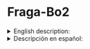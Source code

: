 # Fraga-Bo2
<details>
  <summary>English description:</summary>

## Downloads
### New pluto (Recomended version)
- [Plutonium r2905+](https://github.com/Fraagaa/Fraga-Bo2/releases/download/FragaV13/FragaV13.Plutonium.r2905+.zip)
  - Round splits only work on the newest version on pluto
### Alternative versions
- [Ancient (Without special round trackers)](https://github.com/Fraagaa/Fraga-Bo2/releases/download/FragaV13/FragaV13.Ancient.rar)
- [Ancient (With special round trackers)](https://github.com/Fraagaa/Fraga-Bo2/releases/download/FragaV13/FragaV13.Ancient.+.trackers.rar)
- These versions have some limitations such as 
  - Doesnt have graphic changes nor night mode
  - Wunderfizz is not fixed to gen 4
  - Perk rng can not be manipulated (except pap and jug location on nuketown)
  - Templars can not be manipulated
- Redacted comming soon, im having issues with the compiler
## Game Changes

- Backspeed fixed
- Zombie health fix
- Animated Skyboxes
- Night mode
- Player shadows

## HUD CHANGES

    Game timer
    Round timer
    Trap timer
    Box hits counter
    SPH meter (default start at 30)
    HUD color and position can be changed
    Round Splits
    Display kills at the end of the round if the player didnt leave the first room and its round 6+
    Displays velocity meter if the player didnt leave the first room and its round 6+

## MAP CHANGES

Tranzit

    Bank full for all players
    All perman perks are given on spawn to all players
    MP5 upgraded on weapon locker for all players
    Bus location with /bus 1 (r3705+)
    
Survival Maps

    Raygun & Raygun MK2 average trackers

Town

    You can chose box location with /box
    1 for doubletap
    2 for quick revive

Nuketown

    With /perkrng 0 you can automatically restart untill
    PAP and jug are in the green house
    and the perk order will be QR -> JUG -> PAP -> SPEED -> DT
    on solo and JUG -> PAP -> SPEED -> DT -> QR on coop
    
Die Rise

    Bank full for all players
    All perman perks are given on spawn to all players
    AN94 upgraded on the weapon locker for all players
    Leapers tracker
    Springpads counter
    
Mob of the Dead

    Trap timer
    Box can be set with /box (1 for cafeteria / 2 for office)
    Key always spawns with the box
    Last Brutus Round counter
    
Buried

    Bank full for all players
    All perman perks are given on spawn to all players
    AN94 upgraded on the weapon locker for all players
    Animated pap camo
    Tramplesteam, turbine and resonator counters

Origins

    Box can be set with /box (1 for gen2 / 2 for gen3)
    Wunderfizz set to gen 4
    Animated pap camo
    Panzer tracker
    Templars tracker
    Tank tracker

## Splits **(r3705+)**

Round 5: Rounds 1,2,3,4,5

Round 30: Rounds 5, 10, 15, 20, 25, 30

Round 50: Rounds 10, 20, 30, 40, 50

Round 70: Rounds 10, 20, 30, 40, 50, 60, 70

Round 100: Rounds 30, 50, 70, 80, 90, 100

Round 150: Rounds 50, 70, 100, 125, 130, 140, 150

Round 200: Rounds 50, 70, 100, 150, 175, 200

SR **RoundNumeber** (you need to do a fast_restart):
Example: SR 30

## DVars

character [0, 5]

    0 = Random
    1 = Misty, Richtophen, Arlington
    2 = Russman, Dempsei, Finn
    3 = Marlton, Nikolai, Sal
    4 = Stuthlinger, Takeo, Billy
    5 = Ghost (only on mob)

firstbox [0, 1]

    Disables RNG from

sph [0, 255]

     What round sph starts showing, default is 30
    
timer [0, 4]

    0 = Off
    1 = Left side of the screen
    2 = Top left of the screen
    3 = Top right of the screen
    4 = Next to ammo counter

traptimer [0, 1]

    Enables trap timer, default is disabled
    
color ("x x x")

    Changes timer color (RGB format)

SR

    5 30 50 70 100 150 200

FragaDebug

    Gives every player 69420 points and allowes cheats

score

    Changes the amount of points given when debug mode is on

perkRNG [0, 1]

    Vulture will be the last perk awarded by the whitches
    Perk order will be QR -> JUG -> PAP -> SPEED -> DT on nuketown
    Perk order will be JUG -> DT -> SPEED -> MULE -> STAM -> QR -> PHD -> CHERRY
    Auto restarts on nuketown untill PAP and JUG are on the green house

Templars [0, 1]

    Templars will always attack gen4
    Might cause errors if gen4 is not active

</details>

<details>
  <summary>Descripción en español:</summary>

## Descargas
### New pluto (Versión recomendada)
- [Plutonium r2905+](https://github.com/Fraagaa/Fraga-Bo2/releases/download/FragaV13/FragaV13.Plutonium.r2905+.zip)
  - Los timer de ronda solo funcionan en new pluto.
### Versiones alternativas
- [Ancient (Con tracker de rondas escpeciales)](https://github.com/Fraagaa/Fraga-Bo2/releases/download/FragaV13/FragaV13.Ancient.rar)
- [Ancient (Sin trackers)](https://github.com/Fraagaa/Fraga-Bo2/releases/download/FragaV13/FragaV13.Ancient.+.trackers.rar)
- Estas versiones tienen limitaciones como: 
  - No tiene graficos mejorados ni modo noche
  - El wunderfizz no está fijo en el generador 4
  - No se puede manipular el rng de las ventajas (menos el pap y jug en nuketown)
  - Los templarios no se pueden manipular
- Redacted pronto, tengo problemas con el compilador
## Cambios del juego

- Velocidad arreglada
- Vida de los zombies arreglada
- Skybox animada
- Modo noche
- Sombras de jugadores

## Cambios en el HUD

    Timer de lobby
    Timer de ronda
    Timer de trampa
    Contador de tiradas de caja
    Contador SPH (apartir de la ronda 30 por defecto)
    Puedes cambiar el color del HUD
    Splits de rondas
    Se muestran las kills de cada jugadar en fr a partir de la ronda 6
    Se muestra la velocidad del jugador en fr a partir de la ronda 5

## Cambios en los mapas

Tranzit

    Banco lleno para todos los jugadores
    Todas las perman perks otrogadas a todos los jugadores hasta la ronda 15
    MP5 / M16 en la nevera
    Bus tracker con /bus 1 (r3755+)
    
Survival Maps

    Raygun & Raygun MK2 average trackers

Town

    Puedes elegir la posición del caja con /box
    1 = doubletap
    2 = quick revive

Nuketown

    Con /perkrng 0 puedes reiniciar hasta que 
    el PAP y jug estén en la casa azul
    y el ordend e las perks va a ser QR -> JUG -> PAP -> SPEED -> DT
    en solo, y JUG -> PAP -> SPEED -> DT -> QR en coop
    
Die Rise

    Banco lleno para todos los jugadores
    Todas las perman perks otrogadas a todos los jugadores hasta la ronda 15
    AN94 mejorada en la nevera para todos los jugadores
    Tracker de novas
    Contador de trampolines
    
Mob of the Dead

    Tiemr de trampa
    Puedes elegir la posición de la caja /box (1 para cafeteria / 2 para la oficina)
    La llave siempre spawnea donde la caja
    Tracker de brutus
    
Buried

    Banco lleno para todos los jugadores
    Todas las perman perks otrogadas a todos los jugadores hasta la ronda 15
    AN94 mejorada en la nevera para todos los jugadores
    Camuflaje animado de pap
    Contador de turbinas, resonadores y trampolines

Origins

    Puedes fijar la caja con /box (1 para gen2 / 2 para gen3)
    Wunderfizz en el generador 4
    Camuflaje aniamdo
    Tracker de panzers
    Tracker de templarios
    Tracker de tanque

## Splits **(r3705+)**

Ronda 5: Rondas 1,2,3,4,5

Ronda 30: Rondas 5, 10, 15, 20, 25, 30

Ronda 50: Rondas 10, 20, 30, 40, 50

Ronda 70: Rondas 10, 20, 30, 40, 50, 60, 70

Ronda 100: Rondas 30, 50, 70, 80, 90, 100

Ronda 150: Rondas 50, 70, 100, 125, 130, 140, 150

Ronda 200: Rondas 50, 70, 100, 150, 175, 200

SR **RoundNumeber** (necesita un fast_restart):
Example: SR 30

## DVars

character [0, 5]

    0 = Aleatorio
    1 = Misty, Richtophen, Arlington
    2 = Russman, Dempsei, Finn
    3 = Marlton, Nikolai, Sal
    4 = Stuthlinger, Takeo, Billy
    5 = Ghost (only on mob)

firstbox [0, 1]

    Quita RNG de la caja

sph [0, 255]

    Selecciona en que ronda empieza a mostrar el sph
    
timer [0, 4]

    0 = Off
    1 = En el medio a la izquierda
    2 = Arriba a la izquierda
    3 = Arriba a la derecha
    4 = Al lado del contador de munición

traptimer [0, 1]

    Activa el timer de trampa, por defecto está desactivado
    
color ("x x x")

    Cambia el color del timer (Solo en plutonium nuevo)

SR

    5 30 50 70 100 150 200

FragaDebug

    Da a cada jugador 69420 puntos y permite los chetos

score

    Cambia la cantidad de puntos que da el modo debug

perkRNG [0, 1]

    Vulture será la ultima perk que te dan las brujas
    El orden de ventajas en nuketown será QR -> JUG -> PAP -> SPEED -> DT
    El orden de ventajas de la wunderfizz será JUG -> DT -> SPEED -> MULE -> STAM -> QR -> PHD -> CHERRY
    Auto reinicia partida en nuketown hasta que el pap y el jug está en la casa azul

Templars [0, 1]

    Los templarios solo atacan el generador 4
    Puede causar errores si el generador 4 no está activado
</details>

